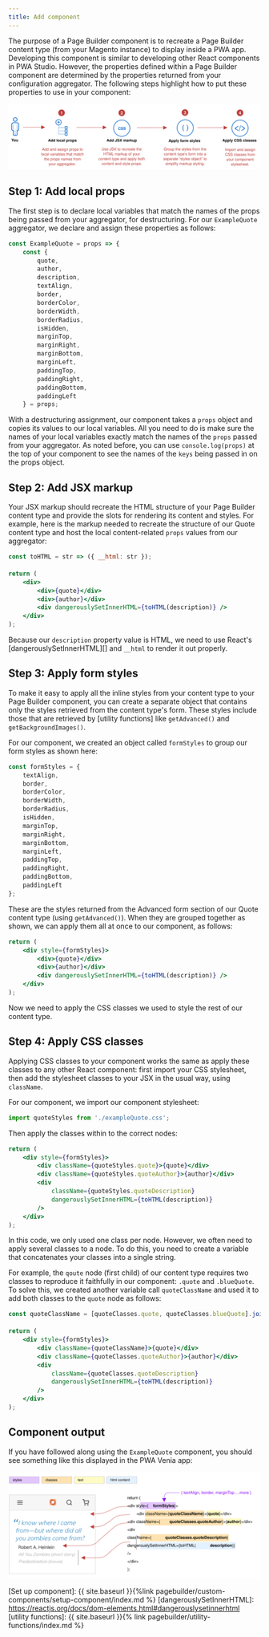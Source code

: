 ```yaml
---
title: Add component
---
```


The purpose of a Page Builder component is to recreate a Page Builder content type (from your Magento instance) to display inside a PWA app. Developing this component is similar to developing other React components in PWA Studio. However, the properties defined within a Page Builder component are determined by the properties returned from your configuration aggregator. The following steps highlight how to put these properties to use in your component:

![Add Component steps overview](AddComponentSteps.svg)

## Step 1: Add local props

The first step is to declare local variables that match the names of the props being passed from your aggregator, for destructuring. For our `ExampleQuote` aggregator, we declare and assign these properties as follows:

```js
const ExampleQuote = props => {
    const {
        quote,
        author,
        description,
        textAlign,
        border,
        borderColor,
        borderWidth,
        borderRadius,
        isHidden,
        marginTop,
        marginRight,
        marginBottom,
        marginLeft,
        paddingTop,
        paddingRight,
        paddingBottom,
        paddingLeft
    } = props;
```

With a destructuring assignment, our component takes a `props` object and copies its values to our local variables. All you need to do is make sure the names of your local variables exactly match the names of the `props` passed from your aggregator. As noted before, you can use `console.log(props)` at the top of your component to see the names of the `keys` being passed in on the props object.

## Step 2: Add JSX markup

Your JSX markup should recreate the HTML structure of your Page Builder content type and provide the slots for rendering its content and styles. For example, here is the markup needed to recreate the structure of our Quote content type and host the local content-related `props` values from our aggregator:

```jsx
const toHTML = str => ({ __html: str });

return (
    <div>
        <div>{quote}</div>
        <div>{author}</div>
        <div dangerouslySetInnerHTML={toHTML(description)} />
    </div>
);
```

Because our `description` property value is HTML, we need to use React's [dangerouslySetInnerHTML][] and `__html` to render it out properly.

## Step 3: Apply form styles

To make it easy to apply all the inline styles from your content type to your Page Builder component, you can create a separate object that contains only the styles retrieved from the content type's form. These styles include those that are retrieved by [utility functions] like `getAdvanced()` and `getBackgroundImages()`.

For our component, we created an object called `formStyles` to group our form styles as shown here:

```js
const formStyles = {
    textAlign,
    border,
    borderColor,
    borderWidth,
    borderRadius,
    isHidden,
    marginTop,
    marginRight,
    marginBottom,
    marginLeft,
    paddingTop,
    paddingRight,
    paddingBottom,
    paddingLeft
};
```

These are the styles returned from the Advanced form section of our Quote content type (using `getAdvanced()`). When they are grouped together as shown, we can apply them all at once to our component, as follows:

```jsx
return (
    <div style={formStyles}>
        <div>{quote}</div>
        <div>{author}</div>
        <div dangerouslySetInnerHTML={toHTML(description)} />
    </div>
);
```

Now we need to apply the CSS classes we used to style the rest of our content type.

## Step 4: Apply CSS classes

Applying CSS classes to your component works the same as apply these classes to any other React component: first import your CSS stylesheet, then add the stylesheet classes to your JSX in the usual way, using `className`.

For our component, we import our component stylesheet:

```js
import quoteStyles from './exampleQuote.css';
```

Then apply the classes within to the correct nodes:

```jsx
return (
    <div style={formStyles}>
        <div className={quoteStyles.quote}>{quote}</div>
        <div className={quoteStyles.quoteAuthor}>{author}</div>
        <div
            className={quoteStyles.quoteDescription}
            dangerouslySetInnerHTML={toHTML(description)}
        />
    </div>
);
```

In this code, we only used one class per node. However, we often need to apply several classes to a node. To do this, you need to create a variable that concatenates your classes into a single string.

For example, the `qoute` node (first child) of our content type requires two classes to reproduce it faithfully in our component: `.quote` and `.blueQuote`. To solve this, we created another variable call `quoteClassName` and used it to add both classes to the `quote` node as follows:

```jsx
const quoteClassName = [quoteClasses.quote, quoteClasses.blueQuote].join(' ');

return (
    <div style={formStyles}>
        <div className={quoteClassName}>{quote}</div>
        <div className={quoteClasses.quoteAuthor}>{author}</div>
        <div
            className={quoteClasses.quoteDescription}
            dangerouslySetInnerHTML={toHTML(description)}
        />
    </div>
);
```

## Component output

If you have followed along using the `ExampleQuote` component, you should see something like this displayed in the PWA Venia app:

![Add Component output](AddComponentOutput.svg)

[Set up component]: {{ site.baseurl }}{%link pagebuilder/custom-components/setup-component/index.md %}
[dangerouslySetInnerHTML]: https://reactjs.org/docs/dom-elements.html#dangerouslysetinnerhtml
[utility functions]: {{ site.baseurl }}{% link pagebuilder/utility-functions/index.md %}
